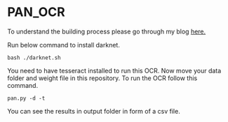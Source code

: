 # PAN_OCR
To understand the building process please go through my blog [here.](https://medium.com/saarthi-ai/how-to-build-your-own-ocr-a5bb91b622ba)

Run below command to install darknet.

```bash ./darknet.sh```

You need to have tesseract installed to run this OCR.
Now move your data folder and weight file in this repository. 
To run the OCR follow this command.

``` pan.py -d -t ```

You can see the results in output folder in form of a csv file.
